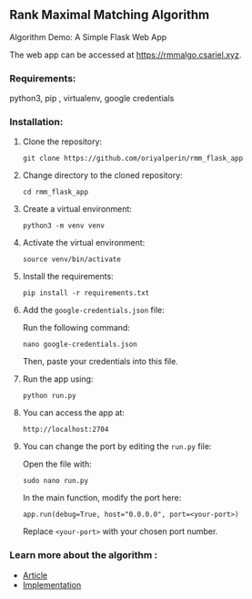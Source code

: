 ## Rank Maximal Matching Algorithm
Algorithm Demo: A Simple Flask Web App

The web app can be accessed at https://rmmalgo.csariel.xyz.

### Requirements:
python3, pip , virtualenv, google credentials

### Installation:

1. Clone the repository:
   ```
   git clone https://github.com/oriyalperin/rmm_flask_app
   ```

2. Change directory to the cloned repository:
   ```
   cd rmm_flask_app
   ```

3. Create a virtual environment:
   ```
   python3 -m venv venv
   ```

4. Activate the virtual environment:
   ```
   source venv/bin/activate
   ```

5. Install the requirements:
   ```
   pip install -r requirements.txt
   ```

6. Add the `google-credentials.json` file:

   Run the following command:
   ```
   nano google-credentials.json
   ```
   Then, paste your credentials into this file.
   

7. Run the app using:
   ```
   python run.py
   ```

8. You can access the app at:
   ```
   http://localhost:2704
   ```

9. You can change the port by editing the `run.py` file:
    
    Open the file with:
   ```
   sudo nano run.py
   ```
   In the main function, modify the port here:
   ```
   app.run(debug=True, host="0.0.0.0", port=<your-port>)
   ```
   Replace `<your-port>` with your chosen port number.

### Learn more about the algorithm :
* [Article](https://citeseerx.ist.psu.edu/document?repid=rep1&type=pdf&doi=45a1d050f6bd63de2664c3984967b82237f206ee)
* [Implementation](https://github.com/OLAnetworkx/networkx/blob/rank-maximal-matching/networkx/algorithms/bipartite/rank_maximal_matching.py)
